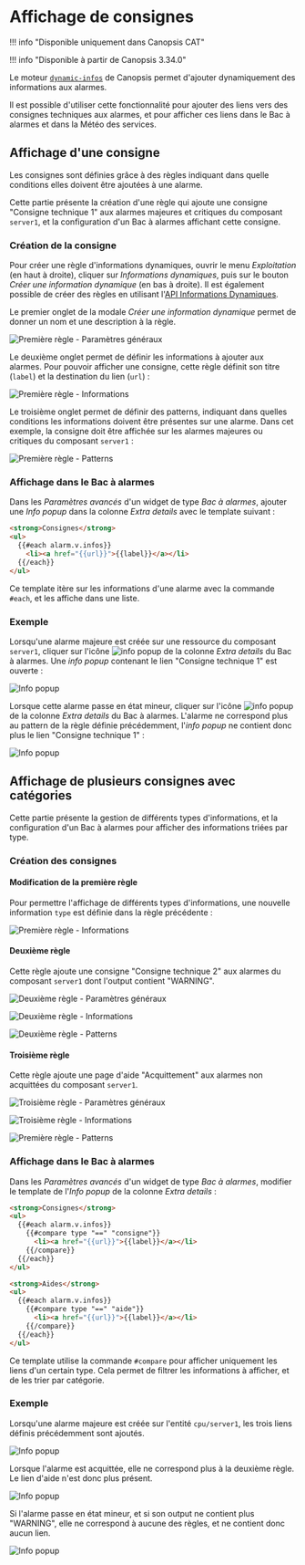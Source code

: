 # Affichage de consignes

!!! info "Disponible uniquement dans Canopsis CAT"

!!! info "Disponible à partir de Canopsis 3.34.0"

Le moteur [`dynamic-infos`](../../guide-administration/moteurs/moteur-dynamic-infos.md) de Canopsis permet d'ajouter dynamiquement des informations aux alarmes.

Il est possible d'utiliser cette fonctionnalité pour ajouter des liens vers des consignes techniques aux alarmes, et pour afficher ces liens dans le Bac à alarmes et dans la Météo des services.

## Affichage d'une consigne

Les consignes sont définies grâce à des règles indiquant dans quelle conditions elles doivent être ajoutées à une alarme.

Cette partie présente la création d'une règle qui ajoute une consigne "Consigne technique 1" aux alarmes majeures et critiques du composant `server1`, et la configuration d'un Bac à alarmes affichant cette consigne.

### Création de la consigne

Pour créer une règle d'informations dynamiques, ouvrir le menu *Exploitation* (en haut à droite), cliquer sur *Informations dynamiques*, puis sur le bouton *Créer une information dynamique* (en bas à droite). Il est également possible de créer des règles en utilisant l'[API Informations Dynamiques](../../guide-developpement/api/api-v2-dynamic-infos.md).

Le premier onglet de la modale *Créer une information dynamique* permet de donner un nom et une description à la règle.

![Première règle - Paramètres généraux](img/dynamicinfos_rule1_general.png)

Le deuxième onglet permet de définir les informations à ajouter aux alarmes. Pour pouvoir afficher une consigne, cette règle définit son titre (`label`) et la destination du lien (`url`) :

![Première règle - Informations](img/dynamicinfos_simple_rule1_infos.png)

Le troisième onglet permet de définir des patterns, indiquant dans quelles conditions les informations doivent être présentes sur une alarme. Dans cet exemple, la consigne doit être affichée sur les alarmes majeures ou critiques du composant `server1` :

![Première règle - Patterns](img/dynamicinfos_rule1_patterns.png)

### Affichage dans le Bac à alarmes

Dans les *Paramètres avancés* d'un widget de type *Bac à alarmes*, ajouter une *Info popup* dans la colonne *Extra details* avec le template suivant :

```html
<strong>Consignes</strong>
<ul>
  {{#each alarm.v.infos}}
    <li><a href="{{url}}">{{label}}</a></li>
  {{/each}}
</ul>
```

Ce template itère sur les informations d'une alarme avec la commande `#each`, et les affiche dans une liste.

### Exemple

Lorsqu'une alarme majeure est créée sur une ressource du composant `server1`, cliquer sur l'icône ![info popup](img/dynamicinfos_infopopup_icon.png "info popup") de la colonne *Extra details* du Bac à alarmes. Une *info popup* contenant le lien "Consigne technique 1" est ouverte :

![Info popup](img/dynamicinfos_simple_infopopup.png)

Lorsque cette alarme passe en état mineur, cliquer sur l'icône ![info popup](img/dynamicinfos_infopopup_icon.png "info popup") de la colonne *Extra details* du Bac à alarmes. L'alarme ne correspond plus au pattern de la règle définie précédemment, l'*info popup* ne contient donc plus le lien "Consigne technique 1" :

![Info popup](img/dynamicinfos_simple_infopopup_empty.png)

## Affichage de plusieurs consignes avec catégories

Cette partie présente la gestion de différents types d'informations, et la configuration d'un Bac à alarmes pour afficher des informations triées par type.

### Création des consignes

#### Modification de la première règle

Pour permettre l'affichage de différents types d'informations, une nouvelle information `type` est définie dans la règle précédente :

![Première règle - Informations](img/dynamicinfos_complex_rule1_infos.png)

#### Deuxième règle

Cette règle ajoute une consigne "Consigne technique 2" aux alarmes du composant `server1` dont l'output contient "WARNING".

![Deuxième règle - Paramètres généraux](img/dynamicinfos_complex_rule2_general.png)

![Deuxième règle - Informations](img/dynamicinfos_complex_rule2_infos.png)

![Deuxième règle - Patterns](img/dynamicinfos_complex_rule2_patterns.png)

#### Troisième règle

Cette règle ajoute une page d'aide "Acquittement" aux alarmes non acquittées du composant `server1`.

![Troisième règle - Paramètres généraux](img/dynamicinfos_complex_rule3_general.png)

![Troisième règle - Informations](img/dynamicinfos_complex_rule3_infos.png)

![Première règle - Patterns](img/dynamicinfos_complex_rule3_patterns.png)

### Affichage dans le Bac à alarmes

Dans les *Paramètres avancés* d'un widget de type *Bac à alarmes*, modifier le template de l'*Info popup* de la colonne *Extra details* :

```html
<strong>Consignes</strong>
<ul>
  {{#each alarm.v.infos}}
    {{#compare type "==" "consigne"}}
      <li><a href="{{url}}">{{label}}</a></li>
    {{/compare}}
  {{/each}}
</ul>

<strong>Aides</strong>
<ul>
  {{#each alarm.v.infos}}
    {{#compare type "==" "aide"}}
      <li><a href="{{url}}">{{label}}</a></li>
    {{/compare}}
  {{/each}}
</ul>
```

Ce template utilise la commande `#compare` pour afficher uniquement les liens d'un certain type. Cela permet de filtrer les informations à afficher, et de les trier par catégorie.

### Exemple

Lorsqu'une alarme majeure est créée sur l'entité `cpu/server1`, les trois liens définis précédemment sont ajoutés.

![Info popup](img/dynamicinfos_complex_infopopup1.png)

Lorsque l'alarme est acquittée, elle ne correspond plus à la deuxième règle. Le lien d'aide n'est donc plus présent.

![Info popup](img/dynamicinfos_complex_infopopup2.png)

Si l'alarme passe en état mineur, et si son output ne contient plus "WARNING", elle ne correspond à aucune des règles, et ne contient donc aucun lien.

![Info popup](img/dynamicinfos_complex_infopopup3.png)
